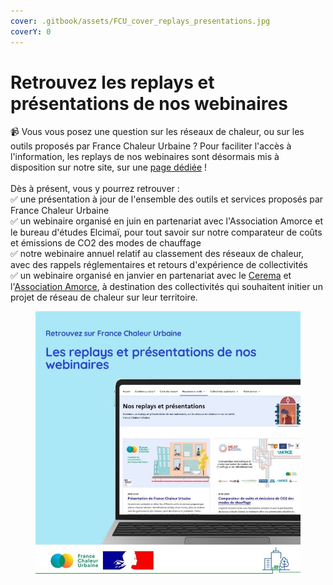 ```yaml
---
cover: .gitbook/assets/FCU_cover_replays_presentations.jpg
coverY: 0
---
```


# Retrouvez les replays et présentations de nos webinaires

📹 Vous vous posez une question sur les réseaux de chaleur, ou sur les outils proposés par France Chaleur Urbaine ? Pour faciliter l'accès à l'information, les replays de nos webinaires sont désormais mis à disposition sur notre site, sur une [page dédiée](https://france-chaleur-urbaine.beta.gouv.fr/webinaires) !\
\
Dès à présent, vous y pourrez retrouver :\
✅ une présentation à jour de l'ensemble des outils et services proposés par France Chaleur Urbaine\
✅ un webinaire organisé en juin en partenariat avec l'Association Amorce et le bureau d'études Elcimaï, pour tout savoir sur notre comparateur de coûts et émissions de CO2 des modes de chauffage\
✅ notre webinaire annuel relatif au classement des réseaux de chaleur, avec des rappels réglementaires et retours d'expérience de collectivités\
✅ un webinaire organisé en janvier en partenariat avec le [Cerema](https://www.cerema.fr/fr) et l'[Association Amorce](https://amorce.asso.fr/), à destination des collectivités qui souhaitent initier un projet de réseau de chaleur sur leur territoire.

<figure><img src=".gitbook/assets/FCU_replays_presentations.jpg" alt=""><figcaption></figcaption></figure>
